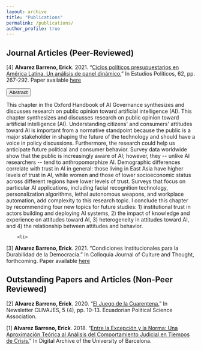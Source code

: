 ```yaml
---
layout: archive
title: "Publications"
permalink: /publications/
author_profile: true
---
```


Journal Articles (Peer-Reviewed)
---
[4] **Alvarez Barreno, Erick**. 2021. “[Ciclos políticos presupuestarios en América Latina. Un análisis de panel dinámico.](https://revistas.udea.edu.co/index.php/estudiospoliticos/article/view/344333)” In Estudios Políticos, 62, pp. 267-292. 
Paper available [here](http://ealvarezb.github.io/files/paper2.pdf)

  <button class="collapsible">Abstract</button>
<div class="content">
  <p>This chapter in the Oxford Handbook of AI Governance synthesizes and discusses research on public opinion toward artificial intelligence (AI). This chapter synthesizes and discusses research on public opinion toward artificial intelligence (AI). Understanding citizens' and consumers' attitudes toward AI is important from a normative standpoint because the public is a major stakeholder in shaping the future of the technology and should have a voice in policy discussions. Furthermore, the research could help us anticipate future political and consumer behavior. Survey data worldwide show that the public is increasingly aware of AI; however, they -- unlike AI researchers -- tend to anthropomorphize AI. Demographic differences correlate with trust in AI in general: those living in East Asia have higher levels of trust in AI, while women and those of lower socioeconomic status across different regions have lower levels of trust. Surveys that focus on particular AI applications, including facial recognition technology, personalization algorithms, lethal autonomous weapons, and workplace automation, add complexity to this research topic. I conclude this chapter by recommending four new topics for future studies: 1) institutional trust in actors building and deploying AI systems, 2) the impact of knowledge and experience on attitudes toward AI, 3) heterogeneity in attitudes toward AI, and 4) the relationship between attitudes and behavior.</p>
</div>

</li>

      	<li>

[3] **Alvarez Barreno, Erick**. 2021. “Condiciones Institucionales para la Durabilidad de la Democracia.” In Colloquia Journal of Culture and Thought, forthcoming.
Paper available [here](http://ealvarezb.github.io/files/paper1.pdf)

Outstanding Papers and Articles (Non-Peer Reviewed)
---
[2] **Alvarez Barreno, Erick**. 2020. “[El Juego de la Cuarentena.](https://drive.google.com/file/d/1Ua61iXqLALoxec7wtWTLhZfCVcpu3AOo/view)” In Newsletter CLIVAJES, 5 (4), pp. 10-13. Ecuadorian Political Science Association.

[1] **Alvarez Barreno, Erick**. 2018. “[Entre la Excepción y la Norma: Una Aproximación Teórica al Análisis del Comportamiento Judicial en Tiempos de Crisis.](http://diposit.ub.edu/dspace/handle/2445/126336)” In Digital Archive of the
University of Barcelona.
